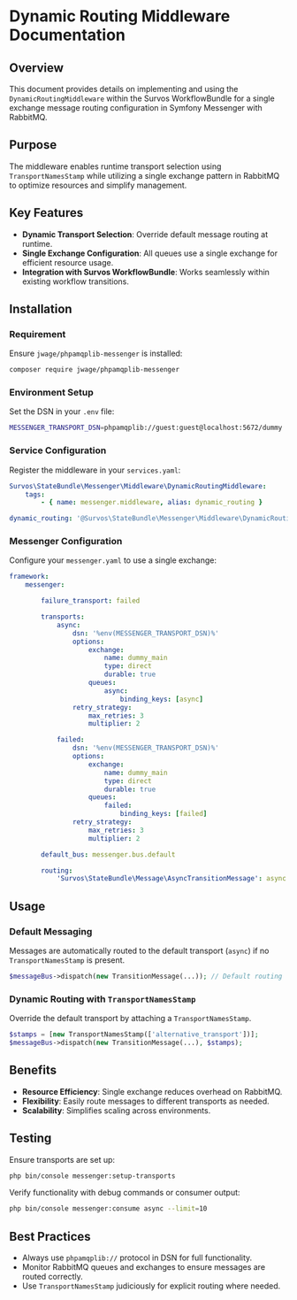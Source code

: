 # Dynamic Routing Middleware Documentation

## Overview

This document provides details on implementing and using the `DynamicRoutingMiddleware` within the Survos WorkflowBundle for a single exchange message routing configuration in Symfony Messenger with RabbitMQ.

## Purpose

The middleware enables runtime transport selection using `TransportNamesStamp` while utilizing a single exchange pattern in RabbitMQ to optimize resources and simplify management.

## Key Features

- **Dynamic Transport Selection**: Override default message routing at runtime.
- **Single Exchange Configuration**: All queues use a single exchange for efficient resource usage.
- **Integration with Survos WorkflowBundle**: Works seamlessly within existing workflow transitions.

## Installation

### Requirement

Ensure `jwage/phpamqplib-messenger` is installed:

```bash
composer require jwage/phpamqplib-messenger
```

### Environment Setup

Set the DSN in your `.env` file:

```bash
MESSENGER_TRANSPORT_DSN=phpamqplib://guest:guest@localhost:5672/dummy
```

### Service Configuration

Register the middleware in your `services.yaml`:

```yaml
Survos\StateBundle\Messenger\Middleware\DynamicRoutingMiddleware:
    tags:
        - { name: messenger.middleware, alias: dynamic_routing }

dynamic_routing: '@Survos\StateBundle\Messenger\Middleware\DynamicRoutingMiddleware'
```

### Messenger Configuration

Configure your `messenger.yaml` to use a single exchange:

```yaml
framework:
    messenger:

        failure_transport: failed

        transports:
            async:
                dsn: '%env(MESSENGER_TRANSPORT_DSN)%'
                options:
                    exchange:
                        name: dummy_main
                        type: direct
                        durable: true
                    queues:
                        async:
                            binding_keys: [async]
                retry_strategy:
                    max_retries: 3
                    multiplier: 2

            failed:
                dsn: '%env(MESSENGER_TRANSPORT_DSN)%'
                options:
                    exchange:
                        name: dummy_main
                        type: direct
                        durable: true
                    queues:
                        failed:
                            binding_keys: [failed]
                retry_strategy:
                    max_retries: 3
                    multiplier: 2

        default_bus: messenger.bus.default

        routing:
            'Survos\StateBundle\Message\AsyncTransitionMessage': async
```

## Usage

### Default Messaging

Messages are automatically routed to the default transport (`async`) if no `TransportNamesStamp` is present.

```php
$messageBus->dispatch(new TransitionMessage(...)); // Default routing
```

### Dynamic Routing with `TransportNamesStamp`

Override the default transport by attaching a `TransportNamesStamp`.

```php
$stamps = [new TransportNamesStamp(['alternative_transport'])];
$messageBus->dispatch(new TransitionMessage(...), $stamps);
```

## Benefits

- **Resource Efficiency**: Single exchange reduces overhead on RabbitMQ.
- **Flexibility**: Easily route messages to different transports as needed.
- **Scalability**: Simplifies scaling across environments.

## Testing

Ensure transports are set up:

```bash
php bin/console messenger:setup-transports
```

Verify functionality with debug commands or consumer output:

```bash
php bin/console messenger:consume async --limit=10
```

## Best Practices

- Always use `phpamqplib://` protocol in DSN for full functionality.
- Monitor RabbitMQ queues and exchanges to ensure messages are routed correctly.
- Use `TransportNamesStamp` judiciously for explicit routing where needed.
